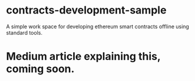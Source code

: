 # contracts-development-sample
A simple work space for developing ethereum smart contracts offline using standard tools.

# Medium article explaining this, coming soon.
